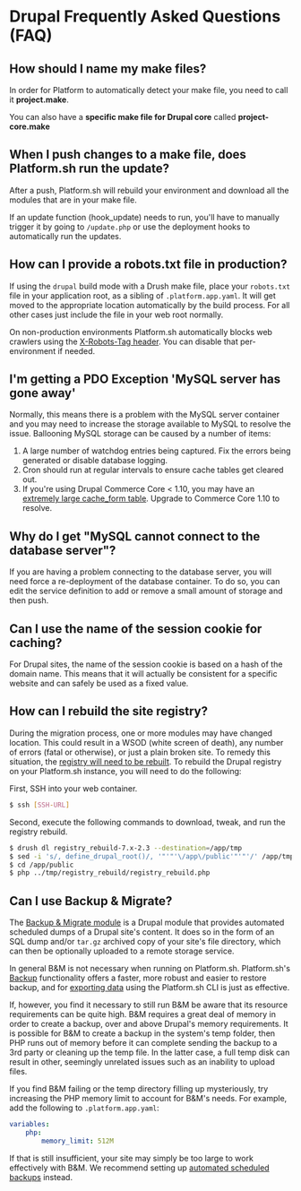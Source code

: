 # Drupal Frequently Asked Questions (FAQ)

## How should I name my make files?

In order for Platform to automatically detect your make file, you need
to call it **project.make**.

You can also have a **specific make file for Drupal core** called
**project-core.make**

## When I push changes to a make file, does Platform.sh run the update?

After a push, Platform.sh will rebuild your environment and download all
the modules that are in your make file.

If an update function (hook_update) needs to run, you'll have to
manually trigger it by going to `/update.php` or use the
deployment hooks to automatically run the updates.

## How can I provide a robots.txt file in production?

If using the `drupal` build mode with a Drush make file, place your `robots.txt` file in your application root, as a sibling of `.platform.app.yaml`.  It will get moved to the appropriate location automatically by the build process.  For all other cases just include the file in your web root normally.

On non-production environments Platform.sh automatically blocks web crawlers using the [X-Robots-Tag header](/administration/web/configure-environment.html#x-robots-tag).  You can disable that per-environment if needed.

## I'm getting a PDO Exception 'MySQL server has gone away'

Normally, this means there is a problem with the MySQL server container
and you may need to increase the storage available to MySQL to resolve
the issue. Ballooning MySQL storage can be caused by a number of items:

1. A large number of watchdog entries being captured. Fix the errors
    being generated or disable database logging.
2. Cron should run at regular intervals to ensure cache
    tables get cleared out.
3. If you're using Drupal Commerce Core < 1.10, you may have an
    [extremely large cache_form
    table](https://www.drupal.org/node/2057073). Upgrade to Commerce Core 1.10 to resolve.

## Why do I get "MySQL cannot connect to the database server"?

If you are having a problem connecting to the database server, you will
need force a re-deployment of the database container. To do so, you can
edit the service definition to add or remove a small amount of storage and
then push.

## Can I use the name of the session cookie for caching?

For Drupal sites, the name of the session cookie is based on a hash of the
domain name. This means that it will actually be consistent for a specific
website and can safely be used as a fixed value.

## How can I rebuild the site registry?

During the migration process, one or more modules may have changed
location. This could result in a WSOD (white screen of death), any
number of errors (fatal or otherwise), or just a plain broken site. To
remedy this situation, the [registry will need to be
rebuilt](https://www.drupal.org/project/registry_rebuild). To rebuild
the Drupal registry on your Platform.sh instance, you will need to do
the following:

First, SSH into your web container.

```bash
$ ssh [SSH-URL]
```

Second, execute the following commands to download, tweak, and run the
registry rebuild.

```bash
$ drush dl registry_rebuild-7.x-2.3 --destination=/app/tmp
$ sed -i 's/, define_drupal_root()/, '"'"'\/app\/public'"'"'/' /app/tmp/registry_rebuild/registry_rebuild.php
$ cd /app/public
$ php ../tmp/registry_rebuild/registry_rebuild.php
```

## Can I use Backup & Migrate?


The [Backup & Migrate module](https://www.drupal.org/project/backup_migrate) is a Drupal module that provides automated scheduled dumps of a Drupal site's content.  It does so in the form of an SQL dump and/or `tar.gz` archived copy of your site's file directory, which can then be optionally uploaded to a remote storage service.

In general B&M is not necessary when running on Platform.sh.  Platform.sh's [Backup](/administration/backup-and-restore.md) functionality offers a faster, more robust and easier to restore backup, and for [exporting data](/tutorials/exporting.md) using the Platform.sh CLI is just as effective.

If, however, you find it necessary to still run B&M be aware that its resource requirements can be quite high.  B&M requires a great deal of memory in order to create a backup, over and above Drupal's memory requirements.  It is possible for B&M to create a backup in the system's temp folder, then PHP runs out of memory before it can complete sending the backup to a 3rd party or cleaning up the temp file.  In the latter case, a full temp disk can result in other, seemingly unrelated issues such as an inability to upload files.

If you find B&M failing or the temp directory filling up mysteriously, try increasing the PHP memory limit to account for B&M's needs.  For example, add the following to `.platform.app.yaml`:

```yaml
variables:
    php:
        memory_limit: 512M
```

If that is still insufficient, your site may simply be too large to work effectively with B&M.  We recommend setting up [automated scheduled backups](/administration/backup-and-restore.md#automated-backups) instead.
